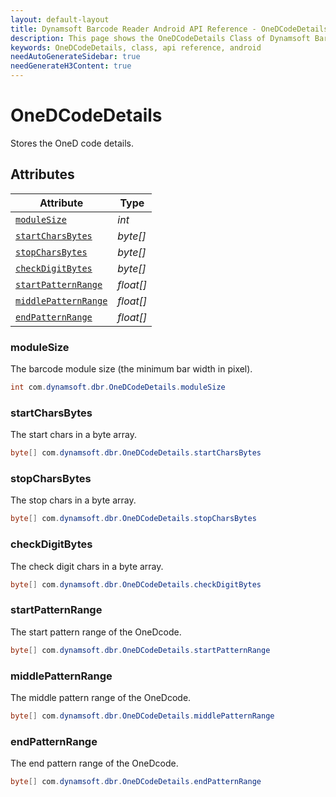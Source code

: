 ```yaml
---
layout: default-layout
title: Dynamsoft Barcode Reader Android API Reference - OneDCodeDetails Class
description: This page shows the OneDCodeDetails Class of Dynamsoft Barcode Reader for Android SDK.
keywords: OneDCodeDetails, class, api reference, android
needAutoGenerateSidebar: true
needGenerateH3Content: true
---
```


# OneDCodeDetails

Stores the OneD code details.

## Attributes
  
| Attribute | Type |
|---------- | ---- |
| [`moduleSize`](#modulesize) | *int* |
| [`startCharsBytes`](#startcharsbytes) | *byte\[\]* |
| [`stopCharsBytes`](#stopcharsbytes) | *byte\[\]* |
| [`checkDigitBytes`](#checkdigitbytes) | *byte\[\]* |
| [`startPatternRange`](#startpatternrange) | *float\[\]* |
| [`middlePatternRange`](#middlepatternrange) | *float\[\]* |
| [`endPatternRange`](#endpatternrange) | *float\[\]* |

### moduleSize

The barcode module size (the minimum bar width in pixel).

```java
int com.dynamsoft.dbr.OneDCodeDetails.moduleSize
```

### startCharsBytes

The start chars in a byte array.

```java
byte[] com.dynamsoft.dbr.OneDCodeDetails.startCharsBytes
```

### stopCharsBytes

The stop chars in a byte array.

```java
byte[] com.dynamsoft.dbr.OneDCodeDetails.stopCharsBytes
```

### checkDigitBytes

The check digit chars in a byte array.

```java
byte[] com.dynamsoft.dbr.OneDCodeDetails.checkDigitBytes
```

### startPatternRange

The start pattern range of the OneDcode.

```java
byte[] com.dynamsoft.dbr.OneDCodeDetails.startPatternRange
```

### middlePatternRange

The middle pattern range of the OneDcode.

```java
byte[] com.dynamsoft.dbr.OneDCodeDetails.middlePatternRange
```

### endPatternRange

The end pattern range of the OneDcode.

```java
byte[] com.dynamsoft.dbr.OneDCodeDetails.endPatternRange
```
